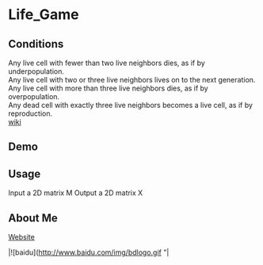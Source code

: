 # Life_Game

## Conditions
Any live cell with fewer than two live neighbors dies, as if by underpopulation.  
Any live cell with two or three live neighbors lives on to the next generation.  
Any live cell with more than three live neighbors dies, as if by overpopulation.  
Any dead cell with exactly three live neighbors becomes a live cell, as if by reproduction.  
[wiki](https://en.wikipedia.org/wiki/Conway%27s_Game_of_Life)  

## Demo


## Usage
Input a 2D matrix M
Output a 2D matrix X

## About Me
[Website](https://superfastfox.weebly.com/blog)

|![baidu](http://www.baidu.com/img/bdlogo.gif "|
